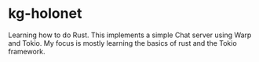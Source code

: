 # kg-holonet

Learning how to do Rust. This implements a simple Chat server using Warp and Tokio. My focus is mostly learning the basics of rust and the Tokio framework. 
